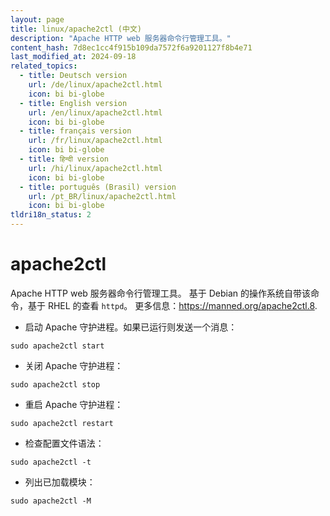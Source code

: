 ```yaml
---
layout: page
title: linux/apache2ctl (中文)
description: "Apache HTTP web 服务器命令行管理工具。"
content_hash: 7d8ec1cc4f915b109da7572f6a9201127f8b4e71
last_modified_at: 2024-09-18
related_topics:
  - title: Deutsch version
    url: /de/linux/apache2ctl.html
    icon: bi bi-globe
  - title: English version
    url: /en/linux/apache2ctl.html
    icon: bi bi-globe
  - title: français version
    url: /fr/linux/apache2ctl.html
    icon: bi bi-globe
  - title: हिन्दी version
    url: /hi/linux/apache2ctl.html
    icon: bi bi-globe
  - title: português (Brasil) version
    url: /pt_BR/linux/apache2ctl.html
    icon: bi bi-globe
tldri18n_status: 2
---
```

# apache2ctl

Apache HTTP web 服务器命令行管理工具。
基于 Debian 的操作系统自带该命令，基于 RHEL 的查看 `httpd`。
更多信息：<https://manned.org/apache2ctl.8>.

- 启动 Apache 守护进程。如果已运行则发送一个消息：

`sudo apache2ctl start`

- 关闭 Apache 守护进程：

`sudo apache2ctl stop`

- 重启 Apache 守护进程：

`sudo apache2ctl restart`

- 检查配置文件语法：

`sudo apache2ctl -t`

- 列出已加载模块：

`sudo apache2ctl -M`
